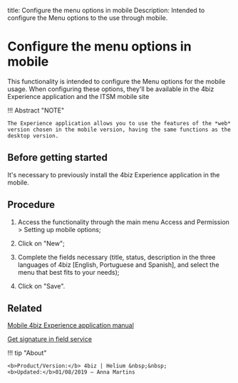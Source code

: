 title: Configure the menu options in mobile
Description: Intended to configure the Menu options to the use through mobile.
# Configure the menu options in mobile

This functionality is intended to configure the Menu options for the mobile usage. When configuring these options, they'll be available in the 4biz Experience application and the ITSM mobile site

!!! Abstract "NOTE"

    The Experience application allows you to use the features of the *web* 
    version chosen in the mobile version, having the same functions as the 
    desktop version.

Before getting started
--------------------------

It's necessary to previously install the 4biz Experience application in
the mobile.

Procedure
-------------

1.  Access the functionality through the main menu Access and Permission \>
    Setting up mobile options;

2.  Click on "New";

3.  Complete the fields necessary (title, status, description in the three
    languages of 4biz [English, Portuguese and Spanish], and select the menu
    that best fits to your needs);

4.  Click on "Save".



Related
-------

[Mobile 4biz Experience application manual](/en-us/4biz-helium/additional-features/mobile-and-field-service/apps/4biz-app.html)

[Get signature in field service](/en-us/4biz-helium/additional-features/mobile-and-field-service/use/get-signature-in-attendance.html)


!!! tip "About"

    <b>Product/Version:</b> 4biz | Helium &nbsp;&nbsp;
    <b>Updated:</b>01/08/2019 – Anna Martins
